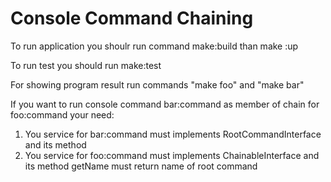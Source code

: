 Console Command Chaining
========================
To run application you shoulr run command make:build than make :up

To run test you should run make:test

For showing program result run commands "make foo" and "make bar"

If you want to run console command bar:command as member of chain for foo:command your need:

1) You service for bar:command must implements RootCommandInterface and its method
2) You service for foo:command must implements ChainableInterface and its method getName must return name of root
   command